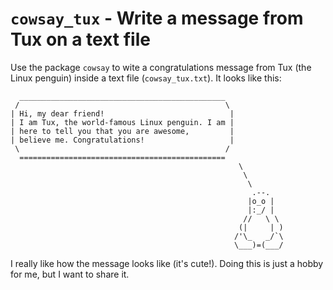 # `cowsay_tux` - Write a message from Tux on a text file

Use the package `cowsay` to wite a congratulations message from Tux (the Linux penguin) inside a text file (`cowsay_tux.txt`). It looks like this:

```
  ______________________________________________
 /                                              \
| Hi, my dear friend!                            |
| I am Tux, the world-famous Linux penguin. I am |
| here to tell you that you are awesome,         |
| believe me. Congratulations!                   |
 \                                              /
  ==============================================
                                                   \
                                                    \
                                                     \
                                                      .--.
                                                     |o_o |
                                                     |:_/ |
                                                    //   \ \
                                                   (|     | )
                                                  /'\_   _/`\
                                                  \___)=(___/
```

I really like how the message looks like (it's cute!). Doing this is just a hobby for me, but I want to share it.
